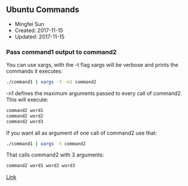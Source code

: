 ## Ubuntu Commands
* Mingfei Sun
* Created: 2017-11-15
* Updated: 2017-11-15

### Pass command1 output to command2
You can use xargs, with the -t flag xargs will be verbose and prints the commands it executes:
``` bash
./command1 | xargs -t -n1 command2
```
-n1 defines the maximum arguments passed to every call of command2. This will execute:
``` bash
command2 word1
command2 word2
command2 word3
```
If you want all as argument of one call of command2 use that:
``` bash
./command1 | xargs -t command2
```
That calls command2 with 3 arguments:
``` bash
command2 word1 word2 word3
```
[Link](https://serverfault.com/questions/641983/how-to-pass-command-output-as-several-arguments-to-another-command)
